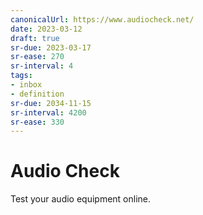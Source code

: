 ```yaml
---
canonicalUrl: https://www.audiocheck.net/
date: 2023-03-12
draft: true
sr-due: 2023-03-17
sr-ease: 270
sr-interval: 4
tags:
- inbox
- definition
sr-due: 2034-11-15
sr-interval: 4200
sr-ease: 330
---
```


# Audio Check

Test your audio equipment online.